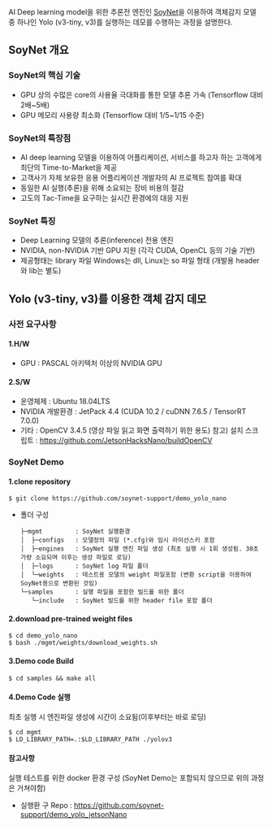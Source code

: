 AI Deep learning model을 위한 추론전 엔진인 [SoyNet](https://soynet.io, "SOYNET Homepage")을 이용하여
객체감지 모델 중 하나인 Yolo (v3-tiny, v3)를 실행하는 데모를 수행하는 과정을 설명한다. 

## SoyNet 개요

### SoyNet의 핵심 기술
 - GPU 상의 수많은 core의 사용율 극대화를 통한 모델 추론 가속 (Tensorflow 대비 2배~5배)
 - GPU 메모리 사용량 최소화 (Tensorflow 대비 1/5~1/15 수준)
 
### SoyNet의 특장점
 - AI deep learning 모델을 이용하여 어플리케이션, 서비스를 하고자 하는 고객에게 최단의 Time-to-Market을 제공
 - 고객사가 자체 보유한 응용 어플리케이션 개발자의 AI 프로젝트 참여를 확대
 - 동일한 AI 실행(추론)을 위해 소요되는 장비 비용의 절감
 - 고도의 Tac-Time을 요구하는 실시간 환경에의 대응 지원
   
### SoyNet 특징
 - Deep Learning 모델의 추론(inference) 전용 엔진
 - NVIDIA, non-NVIDIA 기반 GPU 지원 (각각 CUDA, OpenCL 등의 기술 기반)
 - 제공형태는 library 파일 
   Windows는 dll, Linux는 so 파일 형태 (개발용 header와 lib는 별도)

 

## Yolo (v3-tiny, v3)를 이용한 객체 감지 데모 

### 사전 요구사항

#### 1.H/W 
 - GPU : PASCAL 아키텍처 이상의 NVIDIA GPU 

#### 2.S/W
 - 운영체제 : Ubuntu 18.04LTS
 - NVIDIA 개발환경 : JetPack 4.4 (CUDA 10.2 / cuDNN 7.6.5 / TensorRT 7.0.0)
 - 기타 : OpenCV 3.4.5 (영상 파일 읽고 화면 출력하기 위한 용도)
   참고) 설치 스크립트 : https://github.com/JetsonHacksNano/buildOpenCV


### SoyNet Demo 

#### 1.clone repository
```
$ git clone https://github.com/soynet-support/demo_yolo_nano
```

- 폴더 구성
   ```
   ├─mgmt         : SoyNet 실행환경
   │  ├─configs   : 모델정의 파일 (*.cfg)와 임시 라이선스키 포함 
   │  ├─engines   : SoyNet 실행 엔진 파일 생성 (최초 실행 시 1회 생성됨. 30초 가량 소요되며 이후는 생성 파일로 로딩)
   │  ├─logs      : SoyNet log 파일 폴더
   │  └─weights   : 테스트용 모델의 weight 파일포함 (변환 script을 이용하여 SoyNet용으로 변환된 것임)
   └─samples      : 실행 파일을 포함한 빌드를 위한 폴더 
      └─include   : SoyNet 빌드를 위한 header file 포함 폴더 
   ```

#### 2.download pre-trained weight files 
```
$ cd demo_yolo_nano
$ bash ./mgmt/weights/download_weights.sh
```

#### 3.Demo code Build
```
$ cd samples && make all 
```

#### 4.Demo Code 실행
최초 실행 시 엔진파일 생성에 시간이 소요됨(이후부터는 바로 로딩)
```
$ cd mgmt
$ LD_LIBRARY_PATH=.:$LD_LIBRARY_PATH ./yolov3
```


#### 참고사항

실행 테스트를 위한 docker 환경 구성 (SoyNet Demo는 포함되지 않으므로 위의 과정은 거쳐야함)
- 실행환 구 Repo : https://github.com/soynet-support/demo_yolo_jetsonNano

